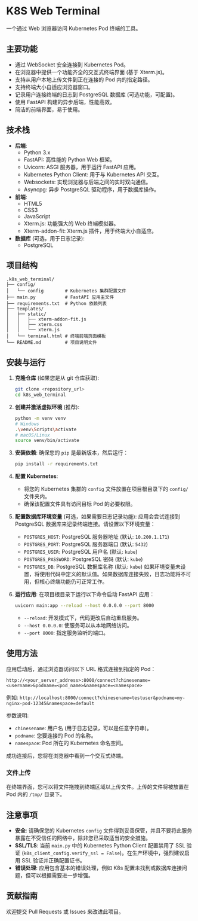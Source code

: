 # K8S Web Terminal

一个通过 Web 浏览器访问 Kubernetes Pod 终端的工具。

## 主要功能

- 通过 WebSocket 安全连接到 Kubernetes Pod。
- 在浏览器中提供一个功能齐全的交互式终端界面 (基于 Xterm.js)。
- 支持从用户本地上传文件到正在连接的 Pod 内的指定路径。
- 支持终端大小自适应浏览器窗口。
- 记录用户连接终端的日志到 PostgreSQL 数据库 (可选功能，可配置)。
- 使用 FastAPI 构建的异步后端，性能高效。
- 简洁的前端界面，易于使用。

## 技术栈

- **后端**:
  - Python 3.x
  - FastAPI: 高性能的 Python Web 框架。
  - Uvicorn: ASGI 服务器，用于运行 FastAPI 应用。
  - Kubernetes Python Client: 用于与 Kubernetes API 交互。
  - Websockets: 实现浏览器与后端之间的实时双向通信。
  - Asyncpg: 异步 PostgreSQL 驱动程序，用于数据库操作。
- **前端**:
  - HTML5
  - CSS3
  - JavaScript
  - Xterm.js: 功能强大的 Web 终端模拟器。
  - Xterm-addon-fit: Xterm.js 插件，用于终端大小自适应。
- **数据库** (可选，用于日志记录):
  - PostgreSQL

## 项目结构

```
.k8s_web_terminal/
├── config/
│   └── config        # Kubernetes 集群配置文件
├── main.py           # FastAPI 应用主文件
├── requirements.txt  # Python 依赖列表
├── templates/
│   ├── static/
│   │   ├── xterm-addon-fit.js
│   │   ├── xterm.css
│   │   └── xterm.js
│   └── terminal.html # 终端前端页面模板
└── README.md         # 项目说明文件
```

## 安装与运行

1.  **克隆仓库** (如果您是从 git 仓库获取):

    ```bash
    git clone <repository_url>
    cd k8s_web_terminal
    ```

2.  **创建并激活虚拟环境** (推荐):

    ```bash
    python -m venv venv
    # Windows
    .\venv\Scripts\activate
    # macOS/Linux
    source venv/bin/activate
    ```

3.  **安装依赖**:
    确保您的 `pip` 是最新版本，然后运行：

    ```bash
    pip install -r requirements.txt
    ```

4.  **配置 Kubernetes**:

    - 将您的 Kubernetes 集群的 `config` 文件放置在项目根目录下的 `config/` 文件夹内。
    - 确保该配置文件具有访问目标 Pod 的必要权限。

5.  **配置数据库环境变量** (可选，如果需要日志记录功能):
    应用会尝试连接到 PostgreSQL 数据库来记录终端连接。请设置以下环境变量：

    - `POSTGRES_HOST`: PostgreSQL 服务器地址 (默认: `10.200.1.171`)
    - `POSTGRES_PORT`: PostgreSQL 服务器端口 (默认: `5432`)
    - `POSTGRES_USER`: PostgreSQL 用户名 (默认: `kube`)
    - `POSTGRES_PASSWORD`: PostgreSQL 密码 (默认: `kube`)
    - `POSTGRES_DB`: PostgreSQL 数据库名称 (默认: `kube`)
      如果环境变量未设置，将使用代码中定义的默认值。如果数据库连接失败，日志功能将不可用，但核心终端功能仍可正常工作。

6.  **运行应用**:
    在项目根目录下运行以下命令启动 FastAPI 应用：
    ```bash
    uvicorn main:app --reload --host 0.0.0.0 --port 8000
    ```
    - `--reload`: 开发模式下，代码更改后自动重启服务。
    - `--host 0.0.0.0`: 使服务可以从本地网络访问。
    - `--port 8000`: 指定服务监听的端口。

## 使用方法

应用启动后，通过浏览器访问以下 URL 格式连接到指定的 Pod：

`http://<your_server_address>:8000/connect?chinesename=<username>&podname=<pod_name>&namespace=<namespace>`

例如:
`http://localhost:8000/connect?chinesename=testuser&podname=my-nginx-pod-12345&namespace=default`

参数说明:

- `chinesename`: 用户名 (用于日志记录，可以是任意字符串)。
- `podname`: 您要连接的 Pod 的名称。
- `namespace`: Pod 所在的 Kubernetes 命名空间。

成功连接后，您将在浏览器中看到一个交互式终端。

### 文件上传

在终端界面，您可以将文件拖拽到终端区域以上传文件。上传的文件将被放置在 Pod 内的 `/tmp/` 目录下。

## 注意事项

- **安全**: 请确保您的 Kubernetes `config` 文件得到妥善保管，并且不要将此服务暴露在不受信任的网络中，除非您已采取适当的安全措施。
- **SSL/TLS**: 当前 `main.py` 中的 Kubernetes Python Client 配置禁用了 SSL 验证 (`k8s_client_config.verify_ssl = False`)。在生产环境中，强烈建议启用 SSL 验证并正确配置证书。
- **错误处理**: 应用包含基本的错误处理，例如 K8s 配置未找到或数据库连接问题，但可以根据需要进一步增强。

## 贡献指南

欢迎提交 Pull Requests 或 Issues 来改进此项目。
